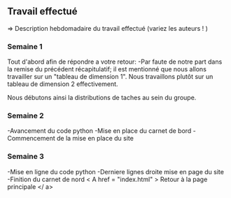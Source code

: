## Travail effectué 

=> Description hebdomadaire du travail effectué (variez les auteurs    ! )          
### Semaine 1
Tout d'abord afin de répondre a votre retour:
-Par faute de notre part dans la remise du précédent récapitulatif; il est mentionné que nous allons travailler sur un "tableau de dimension 1". Nous travaillons plutôt sur un tableau de dimension 2 effectivement.

Nous débutons ainsi la distributions de taches au sein du groupe.

### Semaine 2
-Avancement du code python 
-Mise en place du carnet de bord 
-Commencement de la mise en place du site 

### Semaine 3
-Mise en ligne du code python 
-Derniere lignes droite mise en page du site 
-Finition du carnet de nord
< A  href = "index.html" > Retour à la page principale </ a>
